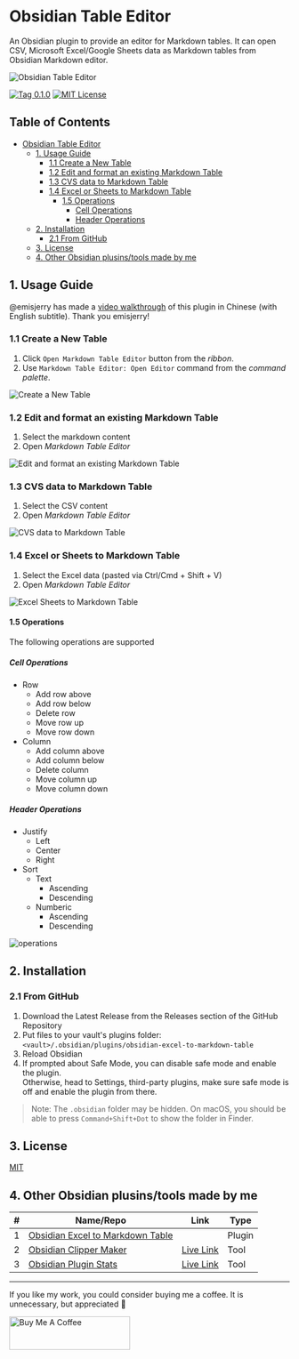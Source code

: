 # Obsidian Table Editor

An Obsidian plugin to provide an editor for Markdown tables. It can open CSV, Microsoft Excel/Google Sheets data as Markdown tables from Obsidian Markdown editor.

![Obsidian Table Editor](https://user-images.githubusercontent.com/2135089/155855554-28f69b38-1f1c-4287-b2da-ba0b75ecc1e1.png)

[![Tag 0.1.0](https://img.shields.io/badge/tag-0.1.0-blue)](https://github.com/ganesshkumar/obsidian-table-editor) 
[![MIT License](https://img.shields.io/github/license/ganesshkumar/obsidian-table-editor)](LICENSE)

## Table of Contents

- [Obsidian Table Editor](#obsidian-table-editor)
  * [1. Usage Guide](#1-usage-guide)
    + [1.1 Create a New Table](#11-create-a-new-table)
    + [1.2 Edit and format an existing Markdown Table](#12-edit-and-format-an-existing-markdown-table)
    + [1.3 CVS data to Markdown Table](#13-cvs-data-to-markdown-table)
    + [1.4 Excel or Sheets to Markdown Table](#14-excel-or-sheets-to-markdown-table)
      - [1.5 Operations](#15-operations)
        * [Cell Operations](#cell-operations)
        * [Header Operations](#header-operations)
  * [2. Installation](#2-installation)
    + [2.1 From GitHub](#21-from-github)
  * [3. License](#3-license)
  * [4. Other Obsidian plusins/tools made by me](#4-other-obsidian-plusins-tools-made-by-me)

## 1. Usage Guide

@emisjerry has made a [video walkthrough](https://www.youtube.com/watch?v=rZX_ZVPOgC8) of this plugin in Chinese (with English subtitle). Thank you emisjerry! 

### 1.1 Create a New Table

1. Click `Open Markdown Table Editor` button from the *ribbon*.
2. Use `Markdown Table Editor: Open Editor` command from the *command palette*.

![Create a New Table](https://user-images.githubusercontent.com/2135089/155854358-fe7df44f-a9ad-42f4-b7e4-e8b639b4c7f8.gif)

### 1.2 Edit and format an existing Markdown Table

1. Select the markdown content
2. Open *Markdown Table Editor*

![Edit and format an existing Markdown Table](https://user-images.githubusercontent.com/2135089/155854503-9c894dff-fea2-4785-8078-78b53b23f98c.gif)

### 1.3 CVS data to Markdown Table

1. Select the CSV content
2. Open *Markdown Table Editor*

![CVS data to Markdown Table](https://user-images.githubusercontent.com/2135089/155854610-992bfa4f-1be3-4a56-ab56-89726a7db253.gif)

### 1.4 Excel or Sheets to Markdown Table

1. Select the Excel data (pasted via Ctrl/Cmd + Shift + V)
2. Open *Markdown Table Editor*

![Excel Sheets to Markdown Table](https://user-images.githubusercontent.com/2135089/155854780-36860953-cd41-41cb-ba8f-83de7e94f04c.gif)

#### 1.5 Operations

The following operations are supported

##### Cell Operations

- Row
	- Add row above
	- Add row below
	- Delete row
	- Move row up
	- Move row down
- Column
	* Add column above
	- Add column below
	- Delete column
	- Move column up
	- Move column down


##### Header Operations
- Justify
	- Left
	- Center
	- Right
- Sort
	- Text
		- Ascending
		- Descending
	- Numberic
		- Ascending
		- Descending

![operations](https://user-images.githubusercontent.com/2135089/155855370-3a93ae56-95df-4c36-be7a-2fc338f275a6.gif)


## 2. Installation

### 2.1 From GitHub

1. Download the Latest Release from the Releases section of the GitHub Repository
2. Put files to your vault's plugins folder: `<vault>/.obsidian/plugins/obsidian-excel-to-markdown-table`  
3. Reload Obsidian
4. If prompted about Safe Mode, you can disable safe mode and enable the plugin.  
    Otherwise, head to Settings, third-party plugins, make sure safe mode is off and enable the plugin from there.

> Note: The `.obsidian` folder may be hidden. On macOS, you should be able to press `Command+Shift+Dot` to show the folder in Finder.

## 3. License
[MIT](LICENSE)

## 4. Other Obsidian plusins/tools made by me

| # | Name/Repo                                                                                            | Link                                                    | Type   |
|---|------------------------------------------------------------------------------------------------------|---------------------------------------------------------|--------|
| 1 | [Obsidian Excel to Markdown Table](https://github.com/ganesshkumar/obsidian-excel-to-markdown-table) |                                                         | Plugin | 
| 2 | [Obsidian Clipper Maker](https://github.com/ganesshkumar/obsidian-bookmarklet-maker)                 | [Live Link](https://obsidian-clipper-maker.vercel.app/) | Tool   |
| 3 | [Obsidian Plugin Stats](https://github.com/ganesshkumar/obsidian-plugins-stats-ui)                   | [Live Link](https://obsidian-plugin-stats.vercel.app/)  | Tool   |

---

If you like my work, you could consider buying me a coffee. It is unnecessary, but appreciated 🙂

<a href="https://www.buymeacoffee.com/ganesshkumar" target="_blank"><img src="https://cdn.buymeacoffee.com/buttons/v2/default-violet.png" alt="Buy Me A Coffee" style="height: 60px !important;width: 217px !important;" ></a>
